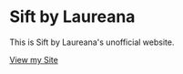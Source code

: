 # Sift by Laureana

This is Sift by Laureana's unofficial website.

[View my Site](https://aa-c-hub.github.io/siftbylaureana/)
